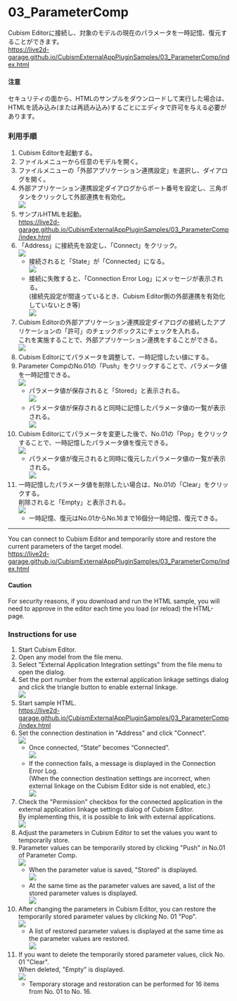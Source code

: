 # 03_ParameterComp
Cubism Editorに接続し、対象のモデルの現在のパラメータを一時記憶、復元することができます。  
https://live2d-garage.github.io/CubismExternalAppPluginSamples/03_ParameterComp/index.html  
  
#### 注意  
セキュリティの面から、HTMLのサンプルをダウンロードして実行した場合は、HTMLを読み込み(または再読み込み)するごとにエディタで許可を与える必要があります。  
  
### 利用手順  
1. Cubism Editorを起動する。  
2. ファイルメニューから任意のモデルを開く。  
3. ファイルメニューの「外部アプリケーション連携設定」を選択し、ダイアログを開く。  
4. 外部アプリケーション連携設定ダイアログからポート番号を設定し、三角ボタンをクリックして外部連携を有効化。  
![](images/image001.png)  
5. サンプルHTMLを起動。  
https://live2d-garage.github.io/CubismExternalAppPluginSamples/03_ParameterComp/index.html  
6. 「Address」に接続先を設定し、「Connect」をクリック。  
![](images/image002.png)  
   - 接続されると「State」が「Connected」になる。  
![](images/image003.png)  
   - 接続に失敗すると、「Connection Error Log」にメッセージが表示される。  
(接続先設定が間違っているとき、Cubism Editor側の外部連携を有効化していないとき等)  
![](images/image004.png)  
7. Cubism Editorの外部アプリケーション連携設定ダイアログの接続したアプリケーションの「許可」のチェックボックスにチェックを入れる。  
これを実施することで、外部アプリケーション連携をすることができる。  
![](images/image005.png)  
8. Cubism Editorにてパラメータを調整して、一時記憶したい値にする。  
9. Parameter CompのNo.01の「Push」をクリックすることで、パラメータ値を一時記憶できる。  
![](images/image006.png)  
   - パラメータ値が保存されると「Stored」と表示される。  
![](images/image007.png)  
   - パラメータ値が保存されると同時に記憶したパラメータ値の一覧が表示される。  
![](images/image008.png)  
10. Cubism Editorにてパラメータを変更した後で、No.01の「Pop」をクリックすることで、一時記憶したパラメータ値を復元できる。  
![](images/image009.png)  
    - パラメータ値が復元されると同時に復元したパラメータ値の一覧が表示される。  
![](images/image008.png)  
11. 一時記憶したパラメータ値を削除したい場合は、No.01の「Clear」をクリックする。  
削除されると「Empty」と表示される。  
![](images/image010.png)  
    - 一時記憶、復元はNo.01からNo.16まで16個分一時記憶、復元できる。  
  
***
You can connect to Cubism Editor and temporarily store and restore the current parameters of the target model.  
https://live2d-garage.github.io/CubismExternalAppPluginSamples/03_ParameterComp/index.html  
  
#### Caution  
For security reasons, if you download and run the HTML sample, you will need to approve in the editor each time you load (or reload) the HTML-page.  
  
### Instructions for use  
1. Start Cubism Editor.  
2. Open any model from the file menu.  
3. Select "External Application Integration settings" from the file menu to open the dialog.  
4. Set the port number from the external application linkage settings dialog and click the triangle button to enable external linkage.  
![](images/image001.png)  
5. Start sample HTML.  
https://live2d-garage.github.io/CubismExternalAppPluginSamples/03_ParameterComp/index.html  
6. Set the connection destination in "Address" and click "Connect".  
![](images/image002.png)  
   - Once connected, “State” becomes “Connected”.  
![](images/image003.png)  
   - If the connection fails, a message is displayed in the Connection Error Log.  
(When the connection destination settings are incorrect, when external linkage on the Cubism Editor side is not enabled, etc.)  
![](images/image004.png)  
7. Check the "Permission" checkbox for the connected application in the external application linkage settings dialog of Cubism Editor.  
By implementing this, it is possible to link with external applications.  
![](images/image005.png)  
8. Adjust the parameters in Cubism Editor to set the values you want to temporarily store.  
9. Parameter values can be temporarily stored by clicking "Push" in No.01 of Parameter Comp.  
![](images/image006.png)  
   - When the parameter value is saved, "Stored" is displayed.  
![](images/image007.png)  
   - At the same time as the parameter values are saved, a list of the stored parameter values is displayed.  
![](images/image008.png)  
10. After changing the parameters in Cubism Editor, you can restore the temporarily stored parameter values by clicking No. 01 "Pop".  
![](images/image009.png)  
    - A list of restored parameter values is displayed at the same time as the parameter values are restored.  
![](images/image008.png)  
11. If you want to delete the temporarily stored parameter values, click No. 01 "Clear".  
When deleted, "Empty" is displayed.  
![](images/image010.png)  
    - Temporary storage and restoration can be performed for 16 items from No. 01 to No. 16.  
